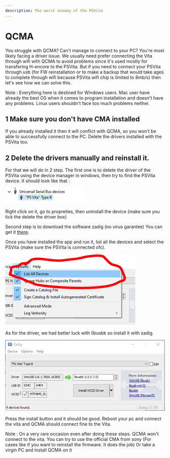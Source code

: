 ```yaml
---
description: The worst ennemy of the PSVita
---
```


# QCMA

You struggle with QCMA? Can't manage to connect to your PC? You're most likely facing a driver issue. We usually need prefer connecting the Vita through wifi with QCMA to avoid problems since it's used mostly for transfering H-encore to the PSVita. But if you need to connect your PSVita through usb \(for FW reinstallation or to make a backup that would take ages to complete through wifi because PSVita wifi chip is limited to 8mb/s\) then let's see how we can solve this.  
  
Note : Everything here is destined for Windows users. Mac user have already the best OS when it comes to program installation and doesn't have any problems. Linux users shouldn't face too much problems neither.

## 1 Make sure you don't have CMA installed

If you already installed it then it will conflict with QCMA, so you won't be able to successfully connect to the PC. Delete the drivers installed with the PSVita too.  


## 2 Delete the drivers manually and reinstall it.

For that we will do in 2 step. The first one is to delete the driver of the PSVita using the device manager in windows, then try to find the PSVita device. It should look like that :

![Get ride of this bad boy](../.gitbook/assets/adda.PNG)

Right click on it, go to propreties, then uninstall the device \(make sure you tick the delete the driver box\)  
  
Second step is to download the software zadig \(no virus garantee\) You can get it [there](https://zadig.akeo.ie/).

Once you have installed the app and run it, list all the devices and select the PSVita \(make sure the PSVita is connected ofc\).

![First enable the list All devices option](../.gitbook/assets/addaa.PNG)

As for the driver, we had better luck with libusbk so install it with zadig.

![Sorry WinUsb, you won&apos;t be missed](../.gitbook/assets/li.PNG)

Press the install button and it should be good. Reboot your pc and connect the vita and QCMA should connect fine to the Vita.  
  
Note : On a very rare occasion even after doing these steps. QCMA won't connect to the vita. You can try to use the official CMA from sony \(For cases like if you want to reinstall the firmware. It does the job\) Or take a virgin PC and install QCMA on it

